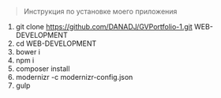 > Инструкция по установке моего приложения

1. git clone https://github.com/DANADJ/GVPortfolio-1.git WEB-DEVELOPMENT
2. cd WEB-DEVELOPMENT
3. bower i
4. npm i
5. composer install
6. modernizr -c modernizr-config.json
7. gulp